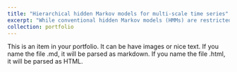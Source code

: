 ```yaml
---
title: "Hierarchical hidden Markov models for multi-scale time series"
excerpt: "While conventional hidden Markov models (HMMs) are restricted to modeling single-scale data, in practice variables are often observed at different temporal resolutions. An economy's gross domestic product, for instance, is typically observed on a yearly, quarterly, or monthly basis, whereas stock prices are available daily or at even finer resolutions. Step lengths performed by an animal, to give another example, are often observed on a daily or hourly basis, whereas accelerations obtained from accelerometers are available at much higher frequencies, with observations typically made several times per second. Hierarchical HMMs regard the observations as stemming from multiple, connected state processes, each of which operates at the time scale at which the corresponding variables were observed. <br/> <br/> <img src='/images/Project2.png' width = '384'> <br/> <br/> Click here to find out more about hierarchical HMMs."
collection: portfolio
---
```


This is an item in your portfolio. It can be have images or nice text. If you name the file .md, it will be parsed as markdown. If you name the file .html, it will be parsed as HTML. 
